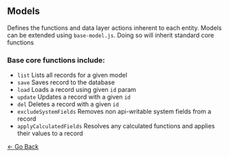 ## Models
Defines the functions and data layer actions inherent to each entity. Models can be extended using `base-model.js`. Doing so will inherit standard core functions

### Base core functions include:
* `list` Lists all records for a given model
* `save` Saves record to the database
* `load` Loads a record using given `id` param
* `update` Updates a record with a given `id`
* `del` Deletes a record with a given `id`
* `excludeSystemFields` Removes non api-writable system fields from a record
* `applyCalculatedFields` Resolves any calculated functions and applies their values to a record

[&larr; Go Back](../README.md)